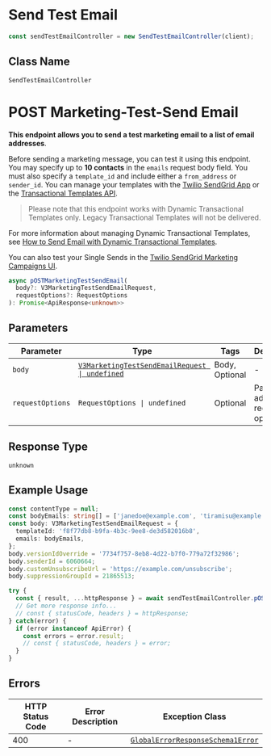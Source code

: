 # Send Test Email

```ts
const sendTestEmailController = new SendTestEmailController(client);
```

## Class Name

`SendTestEmailController`


# POST Marketing-Test-Send Email

**This endpoint allows you to send a test marketing email to a list of email addresses**.

Before sending a marketing message, you can test it using this endpoint. You may specify up to **10 contacts** in the `emails` request body field. You must also specify a `template_id` and include either a `from_address` or `sender_id`. You can manage your templates with the [Twilio SendGrid App](https://mc.sendgrid.com/dynamic-templates) or the [Transactional Templates API](https://sendgrid.api-docs.io/v3.0/transactional-templates).

> Please note that this endpoint works with Dynamic Transactional Templates only. Legacy Transactional Templates will not be delivered.

For more information about managing Dynamic Transactional Templates, see [How to Send Email with Dynamic Transactional Templates](https://sendgrid.com/docs/ui/sending-email/how-to-send-an-email-with-dynamic-transactional-templates/).

You can also test your Single Sends in the [Twilio SendGrid Marketing Campaigns UI](https://mc.sendgrid.com/single-sends).

```ts
async pOSTMarketingTestSendEmail(
  body?: V3MarketingTestSendEmailRequest,
  requestOptions?: RequestOptions
): Promise<ApiResponse<unknown>>
```

## Parameters

| Parameter | Type | Tags | Description |
|  --- | --- | --- | --- |
| `body` | [`V3MarketingTestSendEmailRequest \| undefined`](../../doc/models/v3-marketing-test-send-email-request.md) | Body, Optional | - |
| `requestOptions` | `RequestOptions \| undefined` | Optional | Pass additional request options. |

## Response Type

`unknown`

## Example Usage

```ts
const contentType = null;
const bodyEmails: string[] = ['janedoe@example.com', 'tiramisu@example.com', 'bundt@example.com'];
const body: V3MarketingTestSendEmailRequest = {
  templateId: 'f8f77db8-b9fa-4b3c-9ee8-de3d582016b8',
  emails: bodyEmails,
};
body.versionIdOverride = '7734f757-8eb8-4d22-b7f0-779a72f32986';
body.senderId = 6060664;
body.customUnsubscribeUrl = 'https://example.com/unsubscribe';
body.suppressionGroupId = 21865513;

try {
  const { result, ...httpResponse } = await sendTestEmailController.pOSTMarketingTestSendEmail(body);
  // Get more response info...
  // const { statusCode, headers } = httpResponse;
} catch(error) {
  if (error instanceof ApiError) {
    const errors = error.result;
    // const { statusCode, headers } = error;
  }
}
```

## Errors

| HTTP Status Code | Error Description | Exception Class |
|  --- | --- | --- |
| 400 | - | [`GlobalErrorResponseSchema1Error`](../../doc/models/global-error-response-schema-1-error.md) |

